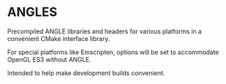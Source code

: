 # ANGLES

Precompiled ANGLE libraries and headers for various platforms in a convenient CMake interface library.

For special platforms like Emscripten, options will be set to accommodate OpenGL ES3
without ANGLE.

Intended to help make development builds convenient.
